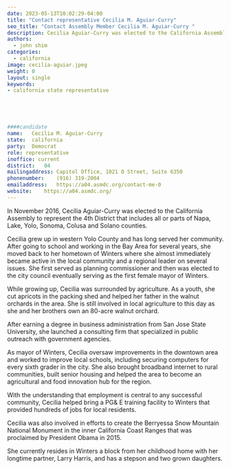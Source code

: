 ```yaml
---
date: 2023-05-13T10:02:29-04:00
title: "Contact representative Cecilia M. Aguiar-Curry"
seo_title: "Contact Assembly Member Cecilia M. Aguiar-Curry "
description: Cecilia Aguiar-Curry was elected to the California Assembly to represent the 4th District that includes all or parts of Napa, Lake, Yolo, Sonoma, Colusa and Solano counties.
authors:
  - john shim
categories:
  - california
image: cecilia-aguiar.jpeg
weight: 0
layout: single
keywords:
- california state representative





####candidate
name:	Cecilia M. Aguiar-Curry
state:	california
party:	Democrat
role: representative
inoffice: current
district:	04
mailingaddress:	Capitol Office, 1021 O Street, Suite 6350
phonenumber:	(916) 319-2004
emailaddress:	https://a04.asmdc.org/contact-me-0
website:	https://a04.asmdc.org/
---
```


In November 2016, Cecilia Aguiar-Curry was elected to the California Assembly to represent the 4th District that includes all or parts of Napa, Lake, Yolo, Sonoma, Colusa and Solano counties. 

Cecilia grew up in western Yolo County and has long served her community. After going to school and working in the Bay Area for several years, she moved back to her hometown of Winters where she almost immediately became active in the local community and a regional leader on several issues. She first served as planning commissioner and then was elected to the city council eventually serving as the first female mayor of Winters.

While growing up, Cecilia was surrounded by agriculture. As a youth, she cut apricots in the packing shed and helped her father in the walnut orchards in the area. She is still involved in local agriculture to this day as she and her brothers own an 80-acre walnut orchard.

After earning a degree in business administration from San Jose State University, she launched a consulting firm that specialized in public outreach with government agencies.

As mayor of Winters, Cecilia oversaw improvements in the downtown area and worked to improve local schools, including securing computers for every sixth grader in the city. She also brought broadband internet to rural communities, built senior housing and helped the area to become an agricultural and food innovation hub for the region.

With the understanding that employment is central to any successful community, Cecilia helped bring a PG& E training facility to Winters that provided hundreds of jobs for local residents.

Cecilia was also involved in efforts to create the Berryessa Snow Mountain National Monument in the inner California Coast Ranges that was proclaimed by President Obama in 2015.

She currently resides in Winters a block from her childhood home with her longtime partner, Larry Harris, and has a stepson and two grown daughters.